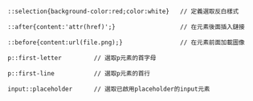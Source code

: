 ```
::selection{background-color:red;color:white}	// 定義選取反白樣式
```

```
::after{content:'attr(href)';}					// 在元素後面插入鏈接
```

```
::before{content:url(file.png);}				// 在元素前面加載圖像
```

```
p::first-letter			// 選取p元素的首字母
```

```
p::first-line			// 選取p元素的首行
```

```
input::placeholder		// 選取已啟用placeholder的input元素
```